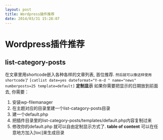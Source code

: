 ```yaml
---
layout: post
title: Wordpress插件推荐
date: 2014/03/31 15:28:07
---
```


# Wordpress插件推荐

## **list-category-posts**

在文章里用shortcode嵌入各种各样的文章列表, 首位推荐.  `然后就可以像这样使用shortcode了` ` [catlist date=yes dateformat="Y-m-d " name="news" numberposts=25 template=default] ` **定制显示** 如果你需要把显示的日期放到前面去, 你需要： 

  1. 安装wp-filemanager
  2. 在主题对应的目录里建一个list-catagory-posts目录
  3. 建一个default.php
  4. 把插件目录里的list-category-posts/templates/default.php内容复制过来
  5. 修改你的default.php
就可以自由定制显示方式了.  **table of content** 可以在任意地方加入[toc]来生成目录